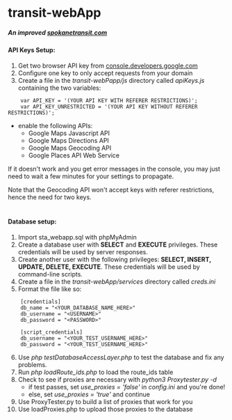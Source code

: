# transit-webApp
##### _An improved [spokanetransit.com](https://www.spokanetransit.com/)_

#### API Keys Setup:
1. Get two browser API key from [console.developers.google.com](https://console.developers.google.com)
2. Configure one key to only accept requests from your domain
3. Create a file in the _transit-webPapp/js_ directory called _apiKeys.js_ containing the two variables:

```
    var API_KEY = '(YOUR API KEY WITH REFERER RESTRICTIONS)';
    var API_KEY_UNRESTRICTED = '(YOUR API KEY WITHOUT REFERER RESTRICTIONS)';
```
    
* enable the following APIs:
    + Google Maps Javascript API
    + Google Maps Directions API
    + Google Maps Geocoding API
    + Google Places API Web Service


If it doesn't work and you get error messages in the console, you may just need to wait a few minutes for your settings to propagate.

Note that the Geocoding API won't accept keys with referer restrictions, hence the need for two keys. 

#

#### Database setup:
1. Import sta_webapp.sql with phpMyAdmin
2. Create a database user with **SELECT** and **EXECUTE** privileges. These credentials will be used by server responses.
3. Create another user with the following privileges: **SELECT, INSERT, UPDATE, DELETE, EXECUTE**. These credentials will be used by command-line scripts.
4. Create a file in the _transit-webApp/services_ directory called _creds.ini_
5. Format the file like so:

```
    [credentials]
    db_name = "<YOUR_DATABASE_NAME_HERE>"
    db_username = "<USERNAME>"
    db_password = "<PASSWORD>"
    
    [script_credentials]
    db_username = "<YOUR_TEST_USERNAME_HERE>"
    db_password = "<YOUR_TEST_USERNAME_HERE>"
```

6. Use _php testDatabaseAccessLayer.php_ to test the database and fix any problems.
7. Run _php loadRoute_ids.php_ to load the route_ids table
8. Check to see if proxies are necessary with _python3 Proxytester.py -d_
    + if test passes, set _use_proxies = 'false'_ in _config.ini_ and you're done!
    + else, set _use_proxies = 'true'_ and continue
9. Use ProxyTester.py to build a list of proxies that work for you
10. Use loadProxies.php to upload those proxies to the database 